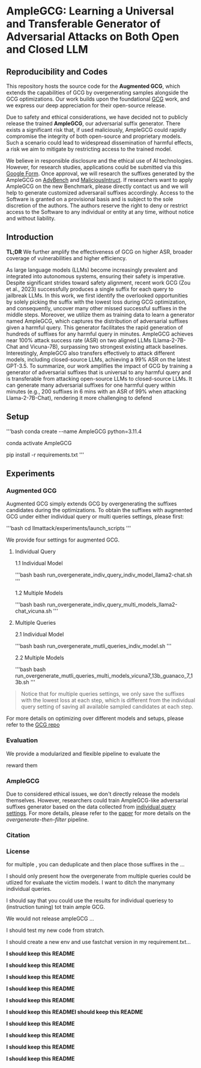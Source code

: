 # AmpleGCG: Learning a Universal and Transferable Generator of Adversarial Attacks on Both Open and Closed LLM

## Reproducibility and Codes
This repository hosts the source code for the **Augmented GCG**, which extends the capabilities of GCG by overgenerating samples alongside the GCG optimizations. Our work builds upon the foundational [GCG](https://github.com/llm-attacks/llm-attacks) work, and we express our deep appreciation for their open-source release.


Due to safety and ethical considerations, we have decided not to publicly release the trained **AmpleGCG**, our adversarial suffix generator. There exists a significant risk that, if used maliciously, AmpleGCG could rapidly compromise the integrity of both open-source and proprietary models. Such a scenario could lead to widespread dissemination of harmful effects, a risk we aim to mitigate by restricting access to the trained model.

We believe in responsible disclosure and the ethical use of AI technologies.  However, for research studies, applications could be submitted via this [Google Form](https://docs.google.com/forms/d/1P8hxsR5_ROE1-J1pyKCqT1GBuIa0RqkwRc3opCAvQ0Y/edit). Once approval, we will research the suffixes generated by the AmpleGCG on [AdvBench](https://arxiv.org/abs/2307.15043) and [MaliciousIntruct](https://arxiv.org/abs/2310.06987). If researchers want to apply AmpleGCG on the new Benchmark, please directly contact us and we will help to generate customized adversarail suffixes accordingly.
Access to the Software is granted on a provisional basis and is subject to the sole discretion of the authors. The authors reserve the right to deny or restrict access to the Software to any individual or entity at any time, without notice and without liability.

## Introduction
**TL;DR** We further amplify the effectiveness of GCG on higher ASR, broader coverage of vulnerabilities and higher efficiency.

As large language models (LLMs) become increasingly prevalent and integrated into autonomous systems, ensuring their safety is imperative.
Despite significant strides toward safety alignment, recent work GCG (Zou
et al., 2023) successfully produces a single suffix for each query to jailbreak
LLMs. In this work, we first identify the overlooked opportunities by
solely picking the suffix with the lowest loss during GCG optimization, and consequently, uncover many other missed successful suffixes
in the middle steps. Moreover, we utilize them as training data to learn
a generator named AmpleGCG, which captures the distribution of adversarial suffixes given a harmful query. This generator facilitates the rapid
generation of hundreds of suffixes for any harmful query in minutes. AmpleGCG achieves near 100% attack success rate (ASR) on two aligned LLMs
(Llama-2-7B-Chat and Vicuna-7B), surpassing two strongest existing attack
baselines. Interestingly, AmpleGCG also transfers effectively to attack different models, including closed-source LLMs, achieving a 99% ASR on the
latest GPT-3.5. To summarize, our work amplifies the impact of GCG by
training a generator of adversarial suffixes that is universal to any harmful
query and is transferable from attacking open-source LLMs to closed-source
LLMs. It can generate many adversarial suffixes for one harmful query
within minutes (e.g., 200 suffixes in 6 mins with an ASR of 99% when
attacking Llama-2-7B-Chat), rendering it more challenging to defend


## Setup

'''bash
conda create --name AmpleGCG python=3.11.4

conda activate AmpleGCG

pip install -r requirements.txt
'''

## Experiments

### Augmented GCG

Augmented GCG simply extends GCG by overgenerating the suffixes candidates during the optimizations.
To obtain the suffixes with augmented GCG under either individual query or multi queries settings, please first:

'''bash
cd llmattack/experiments/launch_scripts
'''

We provide four settings for augmented GCG.
1. Individual Query

    1.1 Individual Model

    '''bash
    bash run_overgenerate_indiv_query_indiv_model_llama2-chat.sh
    '''

    1.2 Multiple Models

    '''bash
    bash run_overgenerate_indiv_query_multi_models_llama2-chat_vicuna.sh
    '''

2. Multiple Queries

    2.1 Individual Model

    '''bash
    bash run_overgenerate_mutli_queries_indiv_model.sh
    '''

    2.2 Multiple Models

    '''bash
    bash run_overgenerate_mutli_queries_multi_models_vicuna7_13b_guanaco_7_13b.sh
    '''

> Notice that for multiple queries settings, we only save the suffixes with the lowest loss at each step, which is different from the individual query setting of saving all available sampled candidates at each step.

For more details on optimizing over different models and setups, please refer to the [GCG repo](https://github.com/llm-attacks/llm-attacks/tree/main)

### Evaluation
We provide a modularized and flexible pipeline to evaluate the 

reward them

### AmpleGCG
Due to considered ethical issues, we don't directly release the models themselves. However, researchers could train AmpleGCG-like adversarial suffixes generator based on the data collected from [individual query settings](###AugmentedGCG). For more details, please refer to the [paper](arxivlink) for more details on the *overgenerate-then-filter* pipeline.




### Citation

### License


for multiple , you can deduplicate and then place those suffixes in the ...



I should only present how the overgenerate from multiple queries could be utlized for evaluate the victim models. I want to ditch the manymany individual queries.


I should say that you could use the results for individual queriesy to (instruction tuning) tot train ample GCG.

We would not release ampleGCG ...


I should test my new code from stratch.

I should create a new env and use fastchat version in my requirement.txt...


**I should keep this README**

**I should keep this README**

**I should keep this README**

**I should keep this README**

**I should keep this README**

**I should keep this READMEI should keep this README**

**I should keep this README**

**I should keep this README**

**I should keep this README**

**I should keep this README**
